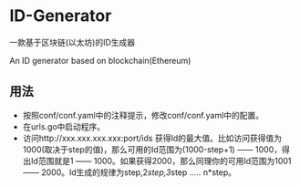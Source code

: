 # ID-Generator

一款基于区块链(以太坊)的ID生成器

An ID generator based on blockchain(Ethereum)

## 用法
- 按照conf/conf.yaml中的注释提示，修改conf/conf.yaml中的配置。
- 在urls.go中启动程序。
- 访问http://xxx.xxx.xxx.xxx:port/ids 获得Id的最大值。比如访问获得值为1000(取决于step的值)，那么可用的Id范围为(1000-step+1) —— 1000，得出Id范围就是1 —— 1000。如果获得2000，那么同理你的可用Id范围为1001 —— 2000。Id生成的规律为step,2*step,3*step ..... n*step。

